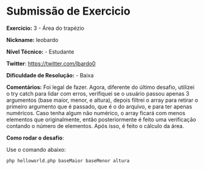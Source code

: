 # Submissão de Exercicio

**Exercicio:** 3 - Área do trapézio

**Nickname:** leobardo

**Nível Técnico:** - Estudante

**Twitter**: https://twitter.com/lbardo0

**Dificuldade de Resolução:** - Baixa

**Comentários:** Foi legal de fazer. Agora, diferente do último desafio, utilizei o try catch para lidar com erros, verifiquei se o usuário passou apenas 3 argumentos (base maior, menor, e altura), depois filtrei o array para retirar o primeiro argumento que é passado, que é o do arquivo, e para ter apenas numéricos. Caso tenha algum não numérico, o array ficará com menos elementos que originalmente, então posteriormente é feito uma verificação contando o número de elementos. Após isso, é feito o cálculo da área.

**Como rodar o desafio**: 

Use o comando abaixo: 
```bash
php helloworld.php baseMaior baseMenor altura
```